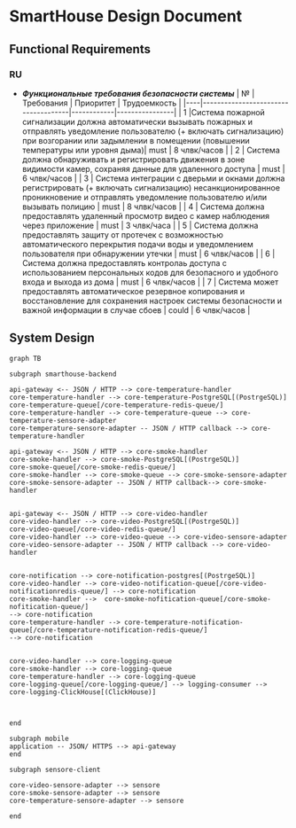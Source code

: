 # SmartHouse Design Document

## Functional Requirements

### RU

* ___Функциональные требования безопасности системы___
    | №  | Требования                          | Приоритет  |  Трудоемкость  |
    |----|-------------------------------------|------------|----------------|
    | 1  |Система пожарной сигнализации должна  автоматически вызывать пожарных и отправлять уведомление пользователю (+ включать сигнализацию) при возгорании или задымлении в помещении (повышении температуры или уровня дыма)|    must   |    8 члвк/часов    |
    | 2  | Система должна обнаруживать и регистрировать движения в зоне видимости камер, сохраняя данные для удаленного доступа | must       |     6 члвк/часов   |
    | 3  | Система  интеграции с дверьми и окнами должна регистрировать (+ включать сигнализацию) несанкционированное проникновение и отправлять уведомление пользователю и/или вызывать полицию  | must       |     8 члвк/часов  |
    | 4  | Система должна предоставлять удаленный просмотр видео с камер наблюдения через приложение  | must       |     3 члвк/часа  |
    | 5  | Система должна предоставлять защиту от протечек с возможностью автоматического перекрытия подачи воды и уведомлением пользователя при обнаружении утечки   | must |     6 члвк/часов              |
    | 6  | Система должна предоставлять контролaь доступа с использованием персональных кодов для безопасного и удобного входа и выхода из дома | must |     6 члвк/часов  |
    | 7  | Система может предоставлять автоматическое резервное копирования и восстановление для сохранения настроек системы безопасности и важной информации в случае сбоев  | could       |     6 члвк/часов     |


## System Design

```mermaid
graph TB

subgraph smarthouse-backend

api-gateway <-- JSON / HTTP --> core-temperature-handler
core-temperature-handler --> core-temperature-PostgreSQL[(PostrgeSQL)]
core-temperature-queue[/core-temperature-redis-queue/]
core-temperature-handler --> core-temperature-queue --> core-temperature-sensore-adapter
core-temperature-sensore-adapter -- JSON / HTTP callback --> core-temperature-handler

api-gateway <-- JSON / HTTP --> core-smoke-handler
core-smoke-handler --> core-smoke-PostgreSQL[(PostrgeSQL)]
core-smoke-queue[/core-smoke-redis-queue/]
core-smoke-handler --> core-smoke-queue --> core-smoke-sensore-adapter
core-smoke-sensore-adapter -- JSON / HTTP callback--> core-smoke-handler


api-gateway <-- JSON / HTTP --> core-video-handler
core-video-handler --> core-video-PostgreSQL[(PostrgeSQL)]
core-video-queue[/core-video-redis-queue/]
core-video-handler --> core-video-queue --> core-video-sensore-adapter
core-video-sensore-adapter -- JSON / HTTP callback --> core-video-handler


core-notification --> core-notification-postgres[(PostrgeSQL)]
core-video-handler --> core-video-notification-queue[/core-video-notificationredis-queue/] --> core-notification
core-smoke-handler -->  core-smoke-nofitication-queue[/core-smoke-nofitication-queue/]
--> core-notification
core-temperature-handler --> core-temperature-notification-queue[/core-temperature-notification-redis-queue/]
--> core-notification


core-video-handler --> core-logging-queue
core-smoke-handler --> core-logging-queue
core-temperature-handler --> core-logging-queue
core-logging-queue[/core-logging-queue/] --> logging-consumer -->  core-logging-ClickHouse[(ClickHouse)]



end

subgraph mobile
application -- JSON/ HTTPS --> api-gateway
end

subgraph sensore-client

core-video-sensore-adapter --> sensore
core-smoke-sensore-adapter --> sensore
core-temperature-sensore-adapter --> sensore

end
```
